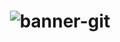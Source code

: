 <h1 align="center">
 <img src="https://i.ibb.co/3CDk2WJ/banner-git.png" alt="banner-git" border="0" />
</h1>
